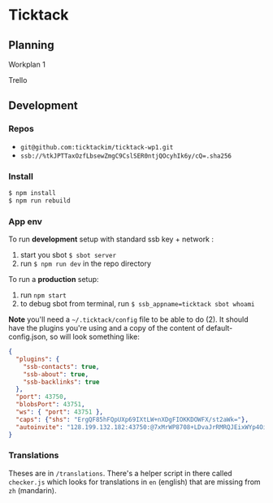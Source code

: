 # Ticktack

## Planning

Workplan 1 

Trello 

## Development

### Repos

- `git@github.com:ticktackim/ticktack-wp1.git`
- `ssb://%tkJPTTaxOzfLbsewZmgC9CslSER0ntjQOcyhIk6y/cQ=.sha256`

### Install

```bash
$ npm install
$ npm run rebuild
```

### App env

To run **development** setup with standard ssb key + network :

1. start you sbot `$ sbot server`
2. run `$ npm run dev` in the repo directory

To run a **production** setup: 

1. run `npm start`
2. to debug sbot from terminal, run `$ ssb_appname=ticktack sbot whoami`

**Note** you'll need a `~/.ticktack/config` file to be able to do (2).
It should have the plugins you're using and a copy of the content of default-config.json, so will look something like: 

```json
{
  "plugins": {
    "ssb-contacts": true,
    "ssb-about": true,
    "ssb-backlinks": true
  },
  "port": 43750,
  "blobsPort": 43751,
  "ws": { "port": 43751 },
  "caps": {"shs": "ErgQF85hFQpUXp69IXtLW+nXDgFIOKKDOWFX/st2aWk="},
  "autoinvite": "128.199.132.182:43750:@7xMrWP8708+LDvaJrRMRQJEixWYp4Oipa9ohqY7+NyQ=.ed25519~YC4ZnjHH8qzsyHe2sihW8WDlhxSUH33IthOi4EsldwQ="
}
```

### Translations

Theses are in `/translations`.
There's a helper script in there called `checker.js` which looks for translations in `en` (english) that are missing from `zh` (mandarin).


